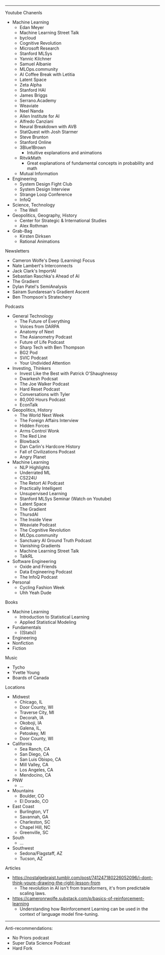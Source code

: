 ****
Youtube Chanenls
- Machine Learning
	- Edan Meyer
	- Machine Learning Street Talk
	- bycloud
	- Cognitive Revolution
	- Microsoft Research
	- Stanford MLSys
	- Yannic Kilchner
	- Samuel Albanie
	- MLOps.community
	- AI Coffee Break with Letitia
	- Latent Space
	- Zeta Alpha
	- Stanford HAI
	- James Briggs
	- Serrano.Academy
	- Weaviate
	- Neel Nanda
	- Allen Institute for AI
	- Alfredo Canziani
	- Neural Breakdown with AVB
	- StatQuest with Josh Starmer
	- Steve Brunton
	- Stanford Online
	- 3Blue1Brown
		- Intuitive explanations and animations
	- RitvikMath
		- Great explanations of fundamental concepts in probability and math
	- Mutual Information
- Engineering
	- System Design Fight Club
	- System Design Interview
	- Strange Loop Conference
	- InfoQ
- Science, Technology
	- The Well
- Geopolitics, Geography, History
	- Center for Strategic & International Studies
	- Alex Rothman
- Grab-Bag
	- Kirsten Dirksen
	- Rational Animations

Newsletters
- Cameron Wolfe's Deep (Learning) Focus
- Nate Lambert's Interconnects
- Jack Clark's ImportAI
- Sebastian Raschka's Ahead of AI
- The Gradient
- Dylan Patel's SemiAnalysis
- Sairam Sundaresan's Gradient Ascent
- Ben Thompson's Stratechery 

Podcasts
- General Technology
	- The Future of Everything
	- Voices from DARPA
	- Anatomy of Next
	- The Asianometry Podcast
	- Future of Life Podcast
	- Sharp Tech with Ben Thompson
	- BG2 Pod
	- SVIC Podcast
	- Your Undivided Attention
- Investing, Thinkers
	- Invest Like the Best with Patrick O'Shaughnessy
	- Dwarkesh Podcsat
	- The Joe Walker Podcast
	- Hard Reset Podcast
	- Conversations with Tyler
	- 80,000 Hours Podcast
	- EconTalk
- Geopolitics, History
	-  The World Next Week
	- The Foreign Affairs Interview
	- Hidden Forces
	- Arms Control Wonk
	- The Red Line
	- Blowback
	- Dan Carlin's Hardcore History
	- Fall of Civilizations Podcast
	- Angry Planet
- Machine Learning
	- NLP Highlights
	- Underrated ML
	- CS224U
	- The Retort AI Podcast
	- Practically Intelligent
	- Unsupervised Learning
	- Stanford MLSys Seminar (Watch on Youtube)
	- Latent Space
	- The Gradient
	- ThursdAI
	- The Inside View
	- Weaviate Podcast
	- The Cognitive Revolution
	- MLOps.community
	- Sanctuary AI Ground Truth Podcast
	- Vanishing Gradients
	- Machine Learning Street Talk
	- TalkRL
- Software Engineering
	- Oxide and Friends
	- Data Engineering Podcast
	- The InfoQ Podcast
- Personal
	- Cycling Fashion Week
	- Uhh Yeah Dude


Books
- Machine Learning
	- Introduction to Statistical Learning
	- Applied Statistical Modeling
- Fundamentals
	- ((Stats))
- Engineering
- Nonfiction
- Fiction


Music
- Tycho
- Yvette Young
- Boards of Canada

Locations
- Midwest
	- Chicago, IL
	- Door County, WI
	- Traverse City, MI
	- Decorah, IA
	- Okoboji, IA
	- Galena, IL,
	- Petoskey, MI
	- Door County, WI
- California
	- Sea Ranch, CA
	- San Diego, CA
	- San Luis Obispo, CA
	- Mill Valley, CA
	- Los Angeles, CA
	- Mendocino, CA
- PNW
	- ...
- Mountains
	- Boulder, CO
	- El Dorado, CO
- East Coast
	- Burlington, VT
	- Savannah, GA
	- Charleston, SC
	- Chapel Hill, NC
	- Greenville, SC
- South
	- ...
- Southwest
	- Sedona/Flagstaff, AZ
	- Tucson, AZ


Articles
- https://nostalgebraist.tumblr.com/post/741247180226052096/i-dont-think-youre-drawing-the-right-lesson-from
	- The revolution in AI isn't from transformers, it's from predictable scaling laws.
- https://cameronrwolfe.substack.com/p/basics-of-reinforcement-learning
	- Understanding how Reinforcement Learning can be used in the context of language model fine-tuning.

-----

Anti-recommendations:
- No Priors podcast
- Super Data Science Podcast
- Hard Fork



